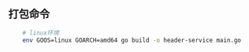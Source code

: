 ## 打包命令

```bash
    # linux环境
    env GOOS=linux GOARCH=amd64 go build -o header-service main.go
```